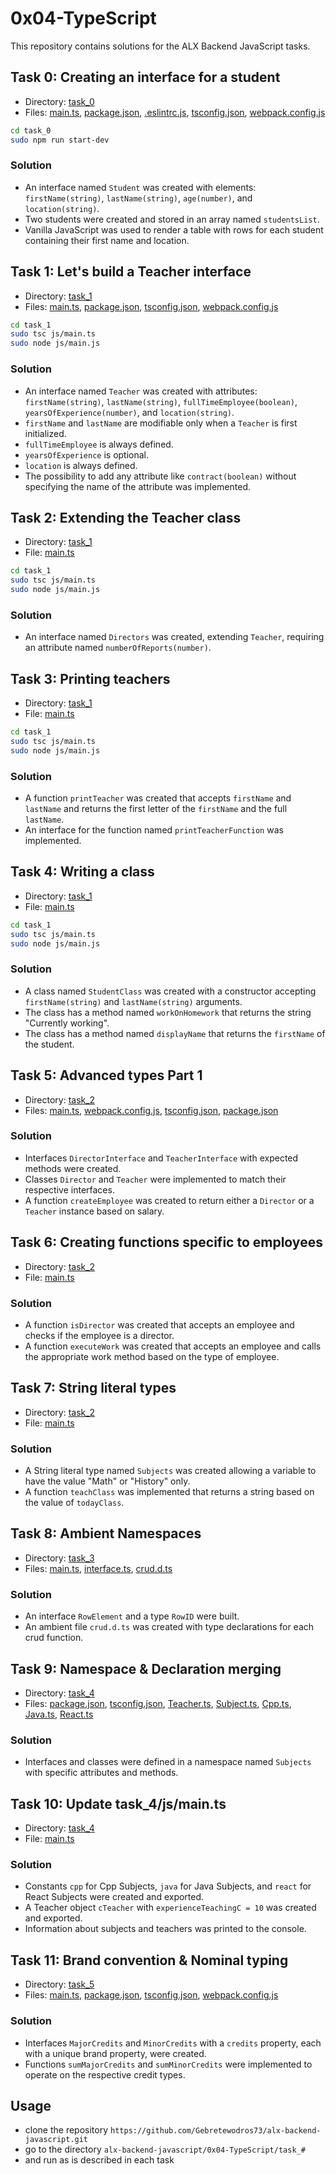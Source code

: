 # 0x04-TypeScript

This repository contains solutions for the ALX Backend JavaScript tasks.

## Task 0: Creating an interface for a student

- Directory: [task_0](./task_0)
- Files: [main.ts](./task_0/js/main.ts), [package.json](./task_0/package.json), [.eslintrc.js](./task_0/.eslintrc.js), [tsconfig.json](./task_0/tsconfig.json), [webpack.config.js](./task_0/webpack.config.js)

```bash
cd task_0
sudo npm run start-dev
```

### Solution

- An interface named `Student` was created with elements: `firstName(string)`, `lastName(string)`, `age(number)`, and `location(string)`.
- Two students were created and stored in an array named `studentsList`.
- Vanilla JavaScript was used to render a table with rows for each student containing their first name and location.

## Task 1: Let's build a Teacher interface

- Directory: [task_1](./task_1)
- Files: [main.ts](./task_1/js/main.ts), [package.json](./taks_1/package.json), [tsconfig.json](./task_1/tsconfig.json), [webpack.config.js](./task_1/webpack.config.js)

```bash
cd task_1
sudo tsc js/main.ts
sudo node js/main.js
```

### Solution

- An interface named `Teacher` was created with attributes: `firstName(string)`, `lastName(string)`, `fullTimeEmployee(boolean)`, `yearsOfExperience(number)`, and `location(string)`.
- `firstName` and `lastName` are modifiable only when a `Teacher` is first initialized.
- `fullTimeEmployee` is always defined.
- `yearsOfExperience` is optional.
- `location` is always defined.
- The possibility to add any attribute like `contract(boolean)` without specifying the name of the attribute was implemented.

## Task 2: Extending the Teacher class

- Directory: [task_1](./task_1)
- File: [main.ts](./task_1/js/main.ts)

```bash
cd task_1
sudo tsc js/main.ts
sudo node js/main.js
```

### Solution

- An interface named `Directors` was created, extending `Teacher`, requiring an attribute named `numberOfReports(number)`.

## Task 3: Printing teachers

- Directory: [task_1](./task_1)
- File: [main.ts](./task_1/js/main.ts)

```bash
cd task_1
sudo tsc js/main.ts
sudo node js/main.js
```

### Solution

- A function `printTeacher` was created that accepts `firstName` and `lastName` and returns the first letter of the `firstName` and the full `lastName`.
- An interface for the function named `printTeacherFunction` was implemented.

## Task 4: Writing a class

- Directory: [task_1](./task_1)
- File: [main.ts](./task_1/js/main.ts)

```bash
cd task_1
sudo tsc js/main.ts
sudo node js/main.js
```

### Solution

- A class named `StudentClass` was created with a constructor accepting `firstName(string)` and `lastName(string)` arguments.
- The class has a method named `workOnHomework` that returns the string "Currently working".
- The class has a method named `displayName` that returns the `firstName` of the student.

## Task 5: Advanced types Part 1

- Directory: [task_2](./task_2)
- Files: [main.ts](./task_2/js/main.ts), [webpack.config.js](./task_2/webpack.config.js), [tsconfig.json](./task_2/tsconfig.json), [package.json](task_2/package.json)

### Solution

- Interfaces `DirectorInterface` and `TeacherInterface` with expected methods were created.
- Classes `Director` and `Teacher` were implemented to match their respective interfaces.
- A function `createEmployee` was created to return either a `Director` or a `Teacher` instance based on salary.

## Task 6: Creating functions specific to employees

- Directory: [task_2](./task_2)
- File: [main.ts](./task_2/js/main.ts)

### Solution

- A function `isDirector` was created that accepts an employee and checks if the employee is a director.
- A function `executeWork` was created that accepts an employee and calls the appropriate work method based on the type of employee.

## Task 7: String literal types

- Directory: [task_2](./task_2)
- File: [main.ts](./task_2/js/main.ts)

### Solution

- A String literal type named `Subjects` was created allowing a variable to have the value "Math" or "History" only.
- A function `teachClass` was implemented that returns a string based on the value of `todayClass`.

## Task 8: Ambient Namespaces

- Directory: [task_3](./task_3)
- Files: [main.ts](./task_3/js/main.ts), [interface.ts](./task_3/js/interface.js), [crud.d.ts](./task_3/js/crud.d.ts)

### Solution

- An interface `RowElement` and a type `RowID` were built.
- An ambient file `crud.d.ts` was created with type declarations for each crud function.

## Task 9: Namespace & Declaration merging

- Directory: [task_4](./task_4)
- Files: [package.json](./task_4/package.json), [tsconfig.json](./task_4/tsconfig.json), [Teacher.ts](./task_4/js/subjects/Teacher.ts), [Subject.ts](./task_4/js/subjects/Subject.ts), [Cpp.ts](./task_4/js/subjects/Cpp.ts), [Java.ts](./task_4/js/subjects/Java.ts), [React.ts](./task_4/js/subjects/Teacher.ts)

### Solution

- Interfaces and classes were defined in a namespace named `Subjects` with specific attributes and methods.

## Task 10: Update task_4/js/main.ts

- Directory: [task_4](./task_4)
- File: [main.ts](./task_4/js/main.ts)

### Solution

- Constants `cpp` for Cpp Subjects, `java` for Java Subjects, and `react` for React Subjects were created and exported.
- A Teacher object `cTeacher` with `experienceTeachingC = 10` was created and exported.
- Information about subjects and teachers was printed to the console.

## Task 11: Brand convention & Nominal typing

- Directory: [task_5](./task_5)
- Files: [main.ts](./task_5/js/main.ts), [package.json](./task_5/package.json), [tsconfig.json](./task_5/tsconfig.json), [webpack.config.js](./task_5/webpack.config.js)

### Solution

- Interfaces `MajorCredits` and `MinorCredits` with a `credits` property, each with a unique brand property, were created.
- Functions `sumMajorCredits` and `sumMinorCredits` were implemented to operate on the respective credit types.


## Usage

- clone the repository `https://github.com/Gebretewodros73/alx-backend-javascript.git`
- go to the directory `alx-backend-javascript/0x04-TypeScript/task_#`
- and run as is described in each task

